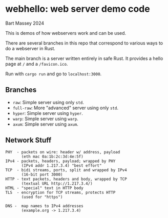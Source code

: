 # webhello: web server demo code
Bart Massey 2024

This is demos of how webservers work and can be used.

There are several branches in this repo that correspond to
various ways to do a webserver in Rust.

The main branch is a server written entirely in safe
Rust. It provides a hello page at `/` and a `/favicon.ico`.

Run with `cargo run` and go to `localhost:3000`.

## Branches

* `raw`: Simple server using only `std`.
* `full-raw`: More "advanced" server using only `std`.
* `hyper`: Simple server using `hyper`.
* `warp`: Simple server using `warp`.
* `axum`: Simple server using `axum`.

## Network Stuff

    PHY  - packets on wire: header w/ address, payload
           (eth mac 0a:1b:2c:3d:4e:5f)
    IPv4 - packets, headers, payload; wrapped by PHY
           (IPv4 addr 1.217.3.4) "best effort"
    TCP  - bidi streams, ports, split and wrapped by IPv4
           (16-bit port 3000)
    HTTP - text packets, headers and body, wrapped by TCP
           (textual URL http://1.217.3.4/)
    HTML - "special" text in HTTP body
    TLS  - encryption for TCP streams, protects HTTP
           (used for "https")

    DNS -  map names to IPv4 addresses
           (example.org -> 1.217.3.4)

